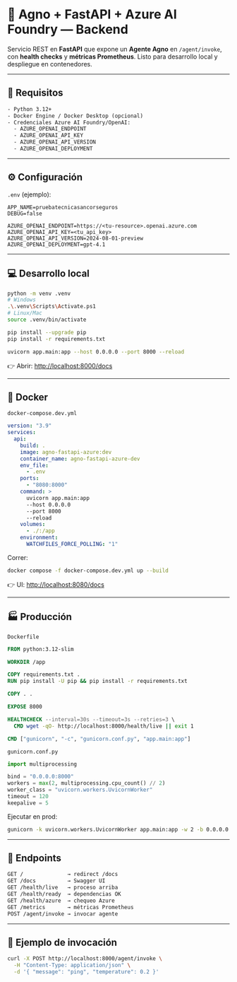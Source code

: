 

# 📘 Agno + FastAPI + Azure AI Foundry — Backend

Servicio REST en **FastAPI** que expone un **Agente Agno** en `/agent/invoke`, con **health checks** y **métricas Prometheus**. Listo para desarrollo local y despliegue en contenedores.

---

## 🚀 Requisitos

```txt
- Python 3.12+
- Docker Engine / Docker Desktop (opcional)
- Credenciales Azure AI Foundry/OpenAI:
  - AZURE_OPENAI_ENDPOINT
  - AZURE_OPENAI_API_KEY
  - AZURE_OPENAI_API_VERSION
  - AZURE_OPENAI_DEPLOYMENT
```

---

## ⚙️ Configuración

`.env` (ejemplo):

```env
APP_NAME=pruebatecnicasancorseguros
DEBUG=false

AZURE_OPENAI_ENDPOINT=https://<tu-resource>.openai.azure.com
AZURE_OPENAI_API_KEY=<tu_api_key>
AZURE_OPENAI_API_VERSION=2024-08-01-preview
AZURE_OPENAI_DEPLOYMENT=gpt-4.1
```

---

## 💻 Desarrollo local

```bash
python -m venv .venv
# Windows
.\.venv\Scripts\Activate.ps1
# Linux/Mac
source .venv/bin/activate

pip install --upgrade pip
pip install -r requirements.txt

uvicorn app.main:app --host 0.0.0.0 --port 8000 --reload
```

👉 Abrir: [http://localhost:8000/docs](http://localhost:8000/docs)

---

## 🐳 Docker

`docker-compose.dev.yml`

```yaml
version: "3.9"
services:
  api:
    build: .
    image: agno-fastapi-azure:dev
    container_name: agno-fastapi-azure-dev
    env_file:
      - .env
    ports:
      - "8080:8000"
    command: >
      uvicorn app.main:app
      --host 0.0.0.0
      --port 8000
      --reload
    volumes:
      - ./:/app
    environment:
      WATCHFILES_FORCE_POLLING: "1"
```

Correr:

```bash
docker compose -f docker-compose.dev.yml up --build
```

👉 UI: [http://localhost:8080/docs](http://localhost:8080/docs)

---

## 🏭 Producción

`Dockerfile`

```dockerfile
FROM python:3.12-slim

WORKDIR /app

COPY requirements.txt .
RUN pip install -U pip && pip install -r requirements.txt

COPY . .

EXPOSE 8000

HEALTHCHECK --interval=30s --timeout=3s --retries=3 \
  CMD wget -qO- http://localhost:8000/health/live || exit 1

CMD ["gunicorn", "-c", "gunicorn.conf.py", "app.main:app"]
```

`gunicorn.conf.py`

```python
import multiprocessing

bind = "0.0.0.0:8000"
workers = max(2, multiprocessing.cpu_count() // 2)
worker_class = "uvicorn.workers.UvicornWorker"
timeout = 120
keepalive = 5
```

Ejecutar en prod:

```bash
gunicorn -k uvicorn.workers.UvicornWorker app.main:app -w 2 -b 0.0.0.0:8000
```

---

## 📡 Endpoints

```txt
GET /              → redirect /docs
GET /docs          → Swagger UI
GET /health/live   → proceso arriba
GET /health/ready  → dependencias OK
GET /health/azure  → chequeo Azure
GET /metrics       → métricas Prometheus
POST /agent/invoke → invocar agente
```

---

## 🔗 Ejemplo de invocación

```bash
curl -X POST http://localhost:8000/agent/invoke \
  -H "Content-Type: application/json" \
  -d '{ "message": "ping", "temperature": 0.2 }'
```





